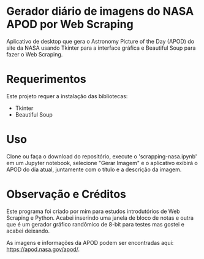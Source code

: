 # Gerador diário de imagens do NASA APOD por Web Scraping
Aplicativo de desktop que gera o Astronomy Picture of the Day (APOD) do site da NASA usando Tkinter para a interface gráfica e Beautiful Soup para fazer o Web Scraping.

# Requerimentos
Este projeto requer a instalação das bibliotecas:

* Tkinter
* Beautiful Soup

# Uso
Clone ou faça o download do repositório, execute o 'scrapping-nasa.ipynb' em um Jupyter notebook, selecione "Gerar Imagem" e o aplicativo exibirá o APOD do dia atual, juntamente com o título e a descrição da imagem.

# Observação e Créditos
Este programa foi criado por mim para estudos introdutórios de Web Scraping e Python. Acabei inserindo uma janela de bloco de notas e outra que é um gerador gráfico randômico de 8-bit para testes mas gostei e acabei deixando.

As imagens e informações da APOD podem ser encontradas aqui: https://apod.nasa.gov/apod/.

